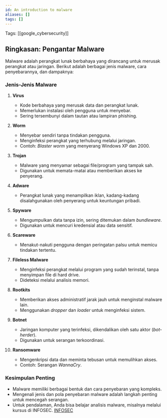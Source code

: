 ```yaml
---
id: An introduction to malware
aliases: []
tags: []
---
```


Tags: [[google_cybersecurity]]

## Ringkasan: Pengantar Malware

Malware adalah perangkat lunak berbahaya yang dirancang untuk merusak perangkat atau jaringan. Berikut adalah berbagai jenis malware, cara penyebarannya, dan dampaknya:

### Jenis-Jenis Malware

1. **Virus**
   - Kode berbahaya yang merusak data dan perangkat lunak.
   - Memerlukan instalasi oleh pengguna untuk menyebar.
   - Sering tersembunyi dalam tautan atau lampiran phishing.

2. **Worm**
   - Menyebar sendiri tanpa tindakan pengguna.
   - Menginfeksi perangkat yang terhubung melalui jaringan.
   - Contoh: *Blaster worm* yang menyerang Windows XP dan 2000.

3. **Trojan**
   - Malware yang menyamar sebagai file/program yang tampak sah.
   - Digunakan untuk memata-matai atau memberikan akses ke penyerang.

4. **Adware**
   - Perangkat lunak yang menampilkan iklan, kadang-kadang disalahgunakan oleh penyerang untuk keuntungan pribadi.

5. **Spyware**
   - Mengumpulkan data tanpa izin, sering ditemukan dalam *bundleware*.
   - Digunakan untuk mencuri kredensial atau data sensitif.

6. **Scareware**
   - Menakut-nakuti pengguna dengan peringatan palsu untuk memicu tindakan tertentu.

7. **Fileless Malware**
   - Menginfeksi perangkat melalui program yang sudah terinstal, tanpa menyimpan file di hard drive.
   - Dideteksi melalui analisis memori.

8. **Rootkits**
   - Memberikan akses administratif jarak jauh untuk menginstal malware lain.
   - Menggunakan *dropper* dan *loader* untuk menginfeksi sistem.

9. **Botnet**
   - Jaringan komputer yang terinfeksi, dikendalikan oleh satu aktor (*bot-herder*).
   - Digunakan untuk serangan terkoordinasi.

10. **Ransomware**
    - Mengenkripsi data dan meminta tebusan untuk memulihkan akses.
    - Contoh: Serangan *WannaCry*.

### Kesimpulan Penting

- Malware memiliki berbagai bentuk dan cara penyebaran yang kompleks.
- Mengenali jenis dan pola penyebaran malware adalah langkah penting untuk mencegah serangan.
- Untuk pendalaman, Anda bisa belajar analisis malware, misalnya melalui kursus di INFOSEC.
[INFOSEC](https://www.infosecinstitute.com/skills/courses/malware-analysis-introduction/)

